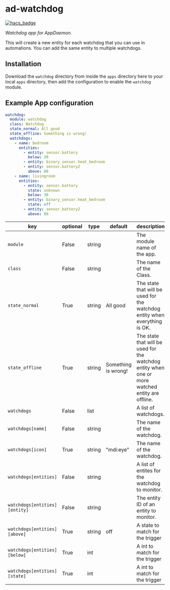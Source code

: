 # ad-watchdog

[![hacs_badge](https://img.shields.io/badge/HACS-Default-orange.svg?style=for-the-badge)](https://github.com/custom-components/hacs)

_Watchdog app for AppDaemon._

This will create a new entity for each watchdog that you can use in automations.
You can add the same entity to multiple watchdogs.

## Installation

Download the `watchdog` directory from inside the `apps` directory here to your local `apps` directory, then add the configuration to enable the `watchdog` module.

## Example App configuration

```yaml
watchdog:
  module: watchdog
  class: Watchdog
  state_normal: All good
  state_offline: Something is wrong!
  watchdogs:
    - name: bedroom
      entities:
        - entity: sensor.battery
          below: 30
        - entity: binary_sensor.heat_bedroom
        - entity: sensor.battery2
          above: 80
    - name: livingroom
      entities:
        - entity: sensor.battery
          state: unknown
          below: 30
        - entity: binary_sensor.heat_bedroom
          state: off
        - entity: sensor.battery2
          above: 80
```

key | optional | type | default | description
-- | -- | -- | -- | --
`module` | False | string | | The module name of the app.
`class` | False | string | | The name of the Class.
`state_normal` | True | string | All good | The state that will be used for the watchdog entity when everything is OK.
`state_offline` | True | string | Something is wrong! | The state that will be used for the watchdog entity when one or more watched entity are offline.
`watchdogs` | False | list | | A list of watchdogs.
`watchdogs[name]` | False | string | | The name of the watchdog.
`watchdogs[icon]` | True | string | "mdi:eye" | The name of the watchdog.
`watchdogs[entities]` | False | string | | A list of entites for the watchdog to monitor.
`watchdogs[entities][entity]` | False | string | | The entity ID of an entity to monitor.
`watchdogs[entities][above]` | True | string | off | A state to match for the trigger
`watchdogs[entities][below]` | True | int | | A int to match for the trigger
`watchdogs[entities][state]` | True | int | | A int to match for the trigger
